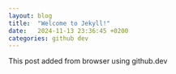 ```yaml
---
layout: blog
title:  "Welcome to Jekyll!"
date:   2024-11-13 23:36:45 +0200
categories: github dev
---
```


This post added from browser using github.dev